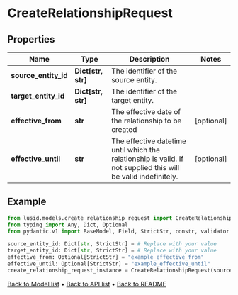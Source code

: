 # CreateRelationshipRequest

## Properties
Name | Type | Description | Notes
------------ | ------------- | ------------- | -------------
**source_entity_id** | **Dict[str, str]** | The identifier of the source entity. | 
**target_entity_id** | **Dict[str, str]** | The identifier of the target entity. | 
**effective_from** | **str** | The effective date of the relationship to be created | [optional] 
**effective_until** | **str** | The effective datetime until which the relationship is valid. If not supplied this will be valid indefinitely. | [optional] 
## Example

```python
from lusid.models.create_relationship_request import CreateRelationshipRequest
from typing import Any, Dict, Optional
from pydantic.v1 import BaseModel, Field, StrictStr, constr, validator

source_entity_id: Dict[str, StrictStr] = # Replace with your value
target_entity_id: Dict[str, StrictStr] = # Replace with your value
effective_from: Optional[StrictStr] = "example_effective_from"
effective_until: Optional[StrictStr] = "example_effective_until"
create_relationship_request_instance = CreateRelationshipRequest(source_entity_id=source_entity_id, target_entity_id=target_entity_id, effective_from=effective_from, effective_until=effective_until)

```

[Back to Model list](../README.md#documentation-for-models) &#8226; [Back to API list](../README.md#documentation-for-api-endpoints) &#8226; [Back to README](../README.md)

